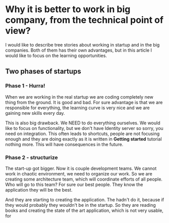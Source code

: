 # Why it is better to work in big company, from the technical point of view?

I would like to describe tree stories about working in startup and in the big companies. Both of them has their own advantages, but in this article I would like to focus on the learning opportunities.

## Two phases of startups

### Phase 1 - Hurra!
When we are working in the real startup we are coding completely new thing from the ground. It is good and bad. For sure advantage is that we are responsible for everything, the learning curve is very nice and we are gaining new skills every day.

This is also big drawback. We NEED to do everything ourselves. We would like to focus on functionality, but we don't have Identity server so sorry, you need on integration. This often leads to shortcuts, people are not focusing enough and they are doing exactly as it is written in **Getting started** tutorial nothing more. This will have consequences in the future. 

### Phase 2 - structurize

The start-up got bigger. Now it is couple development teams. We cannot work in chaotic environment, we need to organize our work. So we are creating some architecture team, which will coordinate efforts of all people. Who will go to this team? For sure our best people. They know the application they will be the best.

And they are starting to creating the application. The hadn't do it, because if they would probably they wouldn't be in the startup. So they are reading books and creating the state of the art application, which is not very usable, for 